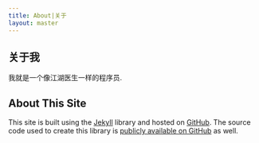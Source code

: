 ```yaml
---
title: About|关于
layout: master
---
```


关于我
------

我就是一个像江湖医生一样的程序员.

About This Site
----------------

This site is built using the [Jekyll](http://github.com/mojombo/jekyll/) library and hosted on [GitHub](http://github.com/). The source code used to create this library is [publicly available on GitHub](http://github.com/mrluanma/mrluanma.github.com/) as well.
